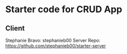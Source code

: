 # Starter code for CRUD App

## Client 

Stephanie Bravo: stephanieb00
Server Repo: https://github.com/stephanieb00/starter-server
